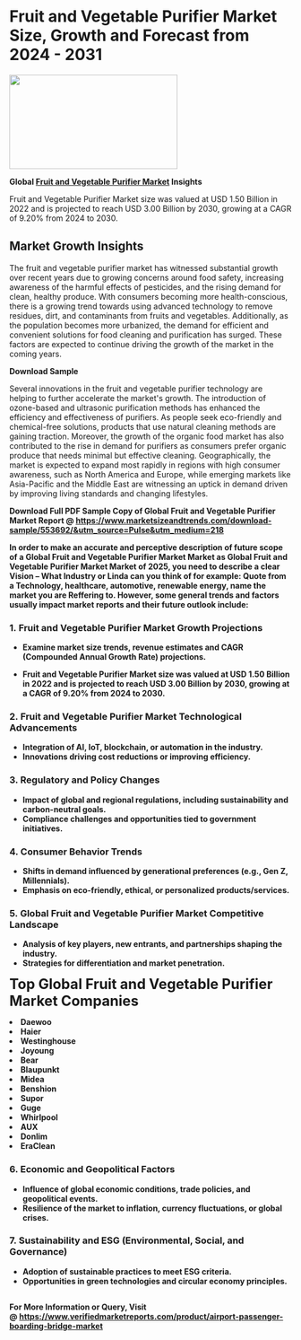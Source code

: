 <H1>Fruit and Vegetable Purifier Market Size, Growth and Forecast from 2024 - 2031</H1><img class="aligncenter size-medium wp-image-584254" src="https://thirdeyenews.in/wp-content/uploads/2024/09/Global-Market-Research-300x168.jpeg" alt="" width="300" height="168" /><p><strong>Global&nbsp;<a href="https://www.marketsizeandtrends.com/download-sample/553692/&amp;utm_source=Pulse&amp;utm_medium=218">Fruit and Vegetable Purifier Market</a> Insights</strong></p><p>Fruit and Vegetable Purifier Market size was valued at USD 1.50 Billion in 2022 and is projected to reach USD 3.00 Billion by 2030, growing at a CAGR of 9.20% from 2024 to 2030.</p><p><h2>Market Growth Insights</h2> <p>The fruit and vegetable purifier market has witnessed substantial growth over recent years due to growing concerns around food safety, increasing awareness of the harmful effects of pesticides, and the rising demand for clean, healthy produce. With consumers becoming more health-conscious, there is a growing trend towards using advanced technology to remove residues, dirt, and contaminants from fruits and vegetables. Additionally, as the population becomes more urbanized, the demand for efficient and convenient solutions for food cleaning and purification has surged. These factors are expected to continue driving the growth of the market in the coming years.</p> <p><strong>Download Sample</strong></p> <p>Several innovations in the fruit and vegetable purifier technology are helping to further accelerate the market's growth. The introduction of ozone-based and ultrasonic purification methods has enhanced the efficiency and effectiveness of purifiers. As people seek eco-friendly and chemical-free solutions, products that use natural cleaning methods are gaining traction. Moreover, the growth of the organic food market has also contributed to the rise in demand for purifiers as consumers prefer organic produce that needs minimal but effective cleaning. Geographically, the market is expected to expand most rapidly in regions with high consumer awareness, such as North America and Europe, while emerging markets like Asia-Pacific and the Middle East are witnessing an uptick in demand driven by improving living standards and changing lifestyles.</p> <p><strong></p><p><span class=""><strong>Download Full PDF Sample Copy of Global Fruit and Vegetable Purifier Market Report</strong> @ <a href="https://www.marketsizeandtrends.com/download-sample/553692/&amp;utm_source=Pulse&amp;utm_medium=218" target="_blank">https://www.marketsizeandtrends.com/download-sample/553692/&amp;utm_source=Pulse&amp;utm_medium=218</a></span></p><p>In order to make an accurate and perceptive description of future scope of a Global&nbsp;Fruit and Vegetable Purifier Market Market as Global&nbsp;Fruit and Vegetable Purifier Market Market of 2025, you need to describe a clear Vision &ndash; What Industry or Linda can you think of for example: Quote from a Technology, healthcare, automotive, renewable energy, name the market you are Reffering to. However, some general trends and factors usually impact market reports and their future outlook include:</p><h3>1.&nbsp;<strong>Fruit and Vegetable Purifier Market Growth Projections</strong></h3><ul><li>Examine market size trends, revenue estimates and CAGR (Compounded Annual Growth Rate) projections.</li><li><p>Fruit and Vegetable Purifier Market size was valued at USD 1.50 Billion in 2022 and is projected to reach USD 3.00 Billion by 2030, growing at a CAGR of 9.20% from 2024 to 2030.</p></li></ul><h3>2.&nbsp;<strong>Fruit and Vegetable Purifier Market Technological Advancements</strong></h3><ul><li>Integration of AI, IoT, blockchain, or automation in the industry.</li><li>Innovations driving cost reductions or improving efficiency.</li></ul><h3>3.&nbsp;<strong>Regulatory and Policy Changes</strong></h3><ul><li>Impact of global and regional regulations, including sustainability and carbon-neutral goals.</li><li>Compliance challenges and opportunities tied to government initiatives.</li></ul><h3>4.&nbsp;<strong>Consumer Behavior Trends</strong></h3><ul><li>Shifts in demand influenced by generational preferences (e.g., Gen Z, Millennials).</li><li>Emphasis on eco-friendly, ethical, or personalized products/services.</li></ul><h3>5.&nbsp;<strong>Global Fruit and Vegetable Purifier Market Competitive Landscape</strong></h3><ul><li>Analysis of key players, new entrants, and partnerships shaping the industry.</li><li>Strategies for differentiation and market penetration.</li></ul><p data-pm-slice="1 1 []"><span style="color: inherit; font-family: inherit; font-size: 25px;">Top Global Fruit and Vegetable Purifier Market Companies</span></p><div class="" data-test-id=""><p><li>Daewoo</li><li> Haier</li><li> Westinghouse</li><li> Joyoung</li><li> Bear</li><li> Blaupunkt</li><li> Midea</li><li> Benshion</li><li> Supor</li><li> Guge</li><li> Whirlpool</li><li> AUX</li><li> Donlim</li><li> EraClean</li></p></div><h3>6.&nbsp;<strong>Economic and Geopolitical Factors</strong></h3><ul><li>Influence of global economic conditions, trade policies, and geopolitical events.</li><li>Resilience of the market to inflation, currency fluctuations, or global crises.</li></ul><h3>7.&nbsp;<strong>Sustainability and ESG (Environmental, Social, and Governance)</strong></h3><ul><li>Adoption of sustainable practices to meet ESG criteria.</li><li>Opportunities in green technologies and circular economy principles.</li></ul><h2><strong style="font-size: 14px;">For More Information or Query, Visit @&nbsp;</strong><a style="background-color: #ffffff; font-size: 14px;" href="https://www.marketsizeandtrends.com/report/fruit-and-vegetable-purifier-market/" target="_blank">https://www.verifiedmarketreports.com/product/airport-passenger-boarding-bridge-market</a></h2>
